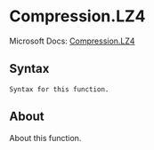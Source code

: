 ---
---

# Compression.LZ4

Microsoft Docs: [Compression.LZ4](https://docs.microsoft.com/en-us/powerquery-m/compression-lz4)

## Syntax

```powerquery-m
Syntax for this function.
```

## About

About this function.

